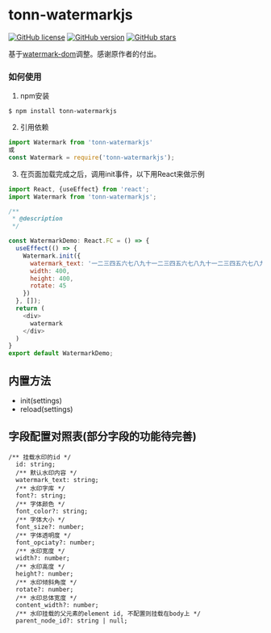 # tonn-watermarkjs

[![GitHub license][license-image]][license-url]
[![GitHub version][version-image]][version-url]
[![GitHub stars][stars-image]][stars-url]

[license-image]: https://img.shields.io/github/license/saucxs/watermark-dom.svg
[license-url]: https://github.com/saucxs/watermark-dom/blob/master/LICENSE
[version-image]: https://img.shields.io/github/package-json/v/WannTonn/tonn-watermarkjs.svg
[version-url]: https://github.com/WannTonn/tonn-watermarkjs/blob/master/package.json
[stars-image]: https://img.shields.io/github/stars/WannTonn/tonn-watermarkjs.svg
[stars-url]: https://github.com/WannTonn/tonn-watermarkjs/stargazers


基于[watermark-dom](https://github.com/saucxs/watermark-dom)调整。感谢原作者的付出。

### 如何使用
1. npm安装
```shell
$ npm install tonn-watermarkjs
```
2. 引用依赖
```javascript
import Watermark from 'tonn-watermarkjs'
或
const Watermark = require('tonn-watermarkjs');

```

3. 在页面加载完成之后，调用init事件，以下用React来做示例
```javascript
import React, {useEffect} from 'react';
import Watermark from 'tonn-watermarkjs';

/**
 * @description 
 */

const WatermarkDemo: React.FC = () => {
  useEffect(() => {
    Watermark.init({
      watermark_text: '一二三四五六七八九十一二三四五六七八九十一二三四五六七八九十一二三四五六七八九十一二三四五六七八九十',
      width: 400,
      height: 400,
      rotate: 45
    })
  }, []);
  return (
    <div>
      watermark
    </div>
  )
}
export default WatermarkDemo;
```
## 内置方法
- init(settings)
- reload(settings)

## 字段配置对照表(部分字段的功能待完善)
```
/** 挂载水印的id */
  id: string;
  /** 默认水印内容 */
  watermark_text: string;
  /** 水印字库 */
  font?: string;
  /** 字体颜色 */
  font_color?: string;
  /** 字体大小 */
  font_size?: number;
  /** 字体透明度 */
  font_opciaty?: number;
  /** 水印宽度 */
  width?: number;
  /** 水印高度 */
  height?: number;
  /** 水印倾斜角度 */
  rotate?: number;
  /** 水印总体宽度 */
  content_width?: number;
  /** 水印挂载的父元素的element id, 不配置则挂载在body上 */
  parent_node_id?: string | null;

```